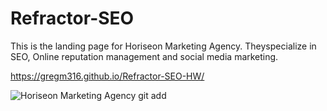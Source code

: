 # Refractor-SEO
This is the landing page for Horiseon Marketing Agency. Theyspecialize in SEO, Online reputation management and social media marketing.

 https://gregm316.github.io/Refractor-SEO-HW/

![Horiseon Marketing Agency](https://user-images.githubusercontent.com/104603148/167765391-2f330e1f-6518-404c-b73b-7ca56b2f2473.png)
git add
